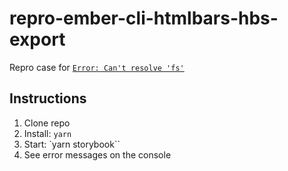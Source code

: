 # repro-ember-cli-htmlbars-hbs-export

Repro case for [`Error: Can't resolve 'fs'`](https://github.com/ember-cli/ember-cli-htmlbars/issues/374)

## Instructions

1. Clone repo
2. Install: `yarn`
3. Start: `yarn storybook``
4. See error messages on the console
